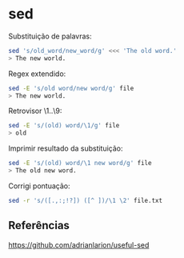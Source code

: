 # sed

Substituição de palavras:

```bash
sed 's/old_word/new_word/g' <<< 'The old word.'
> The new world.
```

Regex extendido:

```bash
sed -E 's/old word/new word/g' file
> The new world.
```

Retrovisor \1..\9:

```bash
sed -E 's/(old) word/\1/g' file
> old
```

Imprimir resultado da substituição:

```bash
sed -E 's/(old) word/\1 new word/g' file
> The old new word.
```

Corrigi pontuação:

```bash
sed -r 's/([.,:;!?]) ([^ ])/\1 \2' file.txt
```

## Referências

https://github.com/adrianlarion/useful-sed
